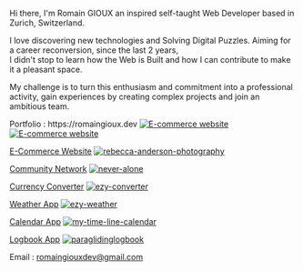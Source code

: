 Hi there, I'm Romain GIOUX an inspired self-taught
Web Developer based in Zurich, Switzerland.

I love discovering new technologies and Solving Digital Puzzles.
Aiming for a career reconversion, since the last 2 years,  
I didn't stop to learn how the Web is Built and how I can contribute 
to make it a pleasant space.
    
My challenge is to turn this enthusiasm and commitment into a
professional activity, gain experiences by
creating complex projects and join an ambitious team.

 <div>Portfolio : https://romaingioux.dev  <a href="https://github.com/nordend4000/portfolio"><img src="https://res.cloudinary.com/dokbrxcp2/image/upload/v1647005684/images/portfolio_copie_2_t9gpcr.png" alt="E-commerce website"/></a></div>
 <a href="https://github.com/nordend4000/portfolio"><img src="https://res.cloudinary.com/dokbrxcp2/image/upload/v1647000989/images/portfolio_copie_hvfwh6.png" alt="E-commerce website"/></a>

    
<a href="https://github.com/nordend4000/rebecca-anderson-photography">E-Commerce Website</a>
[![rebecca-anderson-photography](https://res.cloudinary.com/dokbrxcp2/image/upload/v1647005684/images/ecomerce_copie_pnkwyw.png)](https://github.com/nordend4000/rebecca-anderson-photography)

<a href="https://github.com/nordend4000/never-alone">Community Network</a>
[![never-alone](https://res.cloudinary.com/dokbrxcp2/image/upload/v1647005684/images/neveralone_copie_2_mlevtt.png)](https://github.com/nordend4000/never-alone)
  
<a href="https://github.com/nordend4000/ezy-converter">Currency Converter</a>
[![ezy-converter](https://res.cloudinary.com/dokbrxcp2/image/upload/v1647005684/images/currency_copie_2_vydzds.png)](https://github.com/nordend4000/ezy-converter)
    

<a href="https://github.com/nordend4000/ezy-weather">Weather App</a>
[![ezy-weather](https://res.cloudinary.com/dokbrxcp2/image/upload/v1647005684/images/weather_copie_cc4ijh.png)](https://github.com/nordend4000/ezy-weather)
 

<a href="https://github.com/nordend4000/my-time-line-calendar">Calendar App</a>
[![my-time-line-calendar](https://res.cloudinary.com/dokbrxcp2/image/upload/v1647005684/images/calendar_copie_2_okm1ws.png)](https://github.com/nordend4000/my-time-line-calendar)
   

<a href="https://github.com/nordend4000/paraglidinglogbook">Logbook App</a>
[![paraglidinglogbook](https://res.cloudinary.com/dokbrxcp2/image/upload/v1647005685/images/logbook_copie_2_hic3mo.png)](https://github.com/nordend4000/paraglidinglogbook)



   Email : romaingiouxdev@gmail.com  
   


